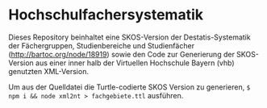 # Hochschulfachersystematik

Dieses Repository beinhaltet eine SKOS-Version der Destatis-Systematik der Fächergruppen, Studienbereiche und Studienfächer (http://bartoc.org/node/18919) sowie den Code zur Generierung der SKOS-Version aus einer inner halb der Virtuellen Hochschule Bayern (vhb) genutzten XML-Version.

Um aus der Quelldatei die Turtle-codierte SKOS Version zu generieren, `$ npm i && node xml2nt > fachgebiete.ttl` ausführen.

